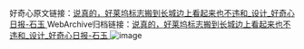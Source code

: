 好奇心原文链接：[说真的，好莱坞标志搬到长城边上看起来也不违和_设计_好奇心日报-石玉 ](https://www.qdaily.com/articles/10928.html)
WebArchive归档链接：[说真的，好莱坞标志搬到长城边上看起来也不违和_设计_好奇心日报-石玉 ](http://web.archive.org/web/20190623163408/https://www.qdaily.com/articles/10928.html)
![image](http://ww3.sinaimg.cn/large/007d5XDply1g3wcfmtx8mj30u05q6e81)